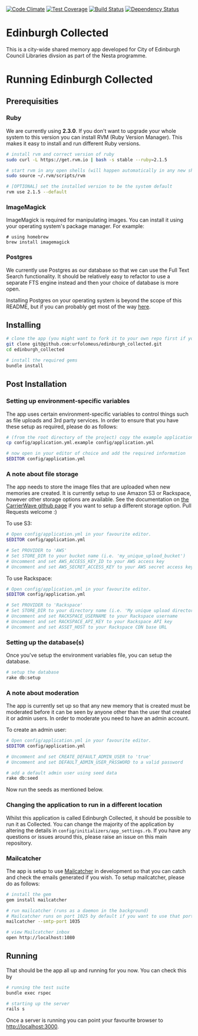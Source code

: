 [![Code Climate](https://codeclimate.com/github/urfolomeus/edinburgh_collected.png)](https://codeclimate.com/github/urfolomeus/edinburgh_collected)
[![Test Coverage](https://codeclimate.com/github/urfolomeus/edinburgh_collected/badges/coverage.svg)](https://codeclimate.com/github/urfolomeus/edinburgh_collected)
[![Build Status](https://travis-ci.org/armoin/edinburgh_collected.svg?branch=master)](https://travis-ci.org/armoin/edinburgh_collected)
[![Dependency Status](https://gemnasium.com/armoin/edinburgh_collected.svg)](https://gemnasium.com/armoin/edinburgh_collected)


# Edinburgh Collected

This is a city-wide shared memory app developed for City of Edinburgh Council Libraries divsion as part of the Nesta programme.


# Running Edinburgh Collected

## Prerequisities

### Ruby

We are currently using **2.3.0**. If you don't want to upgrade your whole system to this version you can install RVM (Ruby Version Manager). This makes it easy to install and run different Ruby versions.

```bash
# install rvm and correct version of ruby
sudo curl -L https://get.rvm.io | bash -s stable --ruby=2.1.5

# start rvm in any open shells (will happen automatically in any new shells from now on)
sudo source ~/.rvm/scripts/rvm

# [OPTIONAL] set the installed version to be the system default
rvm use 2.1.5 --default
```

### ImageMagick

ImageMagick is required for manipulating images. You can install it using your operating system's package manager. For example:

```
# using homebrew
brew install imagemagick
```

### Postgres

We currently use Postgres as our database so that we can use the Full Text Search functionality. It should be relatively easy to refactor to use a separate FTS engine instead and then your choice of database is more open.

Installing Postgres on your operating system is beyond the scope of this README, but if you can probably get most of the way [here](http://www.postgresql.org/download/).



## Installing

```bash
# clone the app (you might want to fork it to your own repo first if you're planning to make any changes)
git clone git@github.com:urfolomeus/edinburgh_collected.git
cd edinburgh_collected

# install the required gems
bundle install
```



## Post Installation


### Setting up environment-specific variables

The app uses certain environment-specific variables to control things such as file uploads and 3rd party services. In order to ensure that you have these setup as required, please do as follows:

```bash
# (from the root directory of the project) copy the example application environment variable file
cp config/application.yml.example config/application.yml

# now open in your editor of choice and add the required information
$EDITOR config/application.yml
```

### A note about file storage

The app needs to store the image files that are uploaded when new memories are created. It is currently setup to use Amazon S3 or Rackspace, however other storage options are available. See the documentation on [the CarrierWave github page](https://github.com/carrierwaveuploader/carrierwave) if you want to setup a different storage option. Pull Requests welcome :)

To use S3:

```bash
# Open config/application.yml in your favourite editor.
$EDITOR config/application.yml

# Set PROVIDER to 'AWS'
# Set STORE_DIR to your bucket name (i.e. 'my_unique_upload_bucket')
# Uncomment and set AWS_ACCESS_KEY_ID to your AWS access key
# Uncomment and set AWS_SECRET_ACCESS_KEY to your AWS secret access key
```

To use Rackspace:

```bash
# Open config/application.yml in your favourite editor.
$EDITOR config/application.yml

# Set PROVIDER to 'Rackspace'
# Set STORE_DIR to your directory name (i.e. 'My unique upload directory')
# Uncomment and set RACKSPACE_USERNAME to your Rackspace username
# Uncomment and set RACKSPACE_API_KEY to your Rackspace API key
# Uncomment and set ASSET_HOST to your Rackspace CDN base URL
```


### Setting up the database(s)

Once you've setup the environment variables file, you can setup the database.

```bash
# setup the database
rake db:setup
```


### A note about moderation

The app is currently set up so that any new memory that is created must be moderated before it can be seen by anyone other than the user that created it or admin users. In order to moderate you need to have an admin account.

To create an admin user:

```bash
# Open config/application.yml in your favourite editor.
$EDITOR config/application.yml

# Uncomment and set CREATE_DEFAULT_ADMIN_USER to 'true'
# Uncomment and set DEFAULT_ADMIN_USER_PASSWORD to a valid password

# add a default admin user using seed data
rake db:seed
```

Now run the seeds as mentioned below.


### Changing the application to run in a different location

Whilst this application is called Edinburgh Collected, it should be possible to run it as <YOUR CITY> Collected. You can change the majority of the application by altering the details in `config/initializers/app_settings.rb`. If you have any questions or issues around this, please raise an issue on this main repository.


### Mailcatcher

The app is setup to use [Mailcatcher](http://mailcatcher.me) in development so that you can catch and check the emails generated if you wish. To setup mailcatcher, please do as follows:

```bash
# install the gem
gem install mailcatcher

# run mailcatcher (runs as a daemon in the background)
# Mailcatcher runs on port 1025 by default if you want to use that port (or another) remember to also change the config/development.rb SMTP settings
mailcatcher --smtp-port 1035

# view Mailcatcher inbox
open http://localhost:1080
```


## Running

That should be the app all up and running for you now. You can check this by

```bash
# running the test suite
bundle exec rspec

# starting up the server
rails s
```

Once a server is running you can point your favourite browser to [http://localhost:3000](http://localhost:3000).

